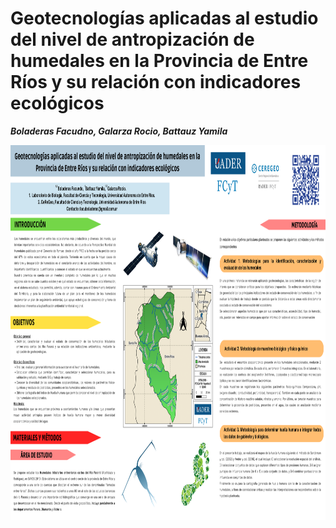 # Geotecnologías aplicadas al estudio del nivel de antropización de humedales en la Provincia de Entre Ríos y su relación con indicadores ecológicos
***Boladeras Facudno, Galarza Rocio, Battauz Yamila***


<img src="https://github.com/IDE-FCyT/IDE-FCyT/raw/main/images/Poster.QR.png" width="1100" height="600" />
